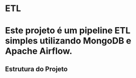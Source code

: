 # ETL
# Este projeto é um pipeline ETL simples utilizando MongoDB e Apache Airflow.  
## Estrutura do Projeto
